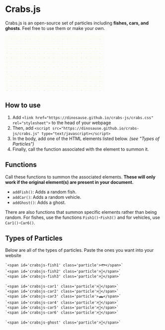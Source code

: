 # Crabs.js
Crabs.js is an open-source set of particles including **fishes, cars, and ghosts**. Feel free to use them or make your own.

![A demo of the 'cars' animation](assets/demo-cars.gif)

## How to use
1. Add `<link href="https://dinosause.github.io/crabs-js/crabs.css" rel="stylesheet">` to the head of your webpage
2. Then, add `<script src="https://dinosause.github.io/crabs-js/crabs.js" type="text/javascript></script>`
3. In the body, add one of the HTML elements listed below. *(see "Types of Particles")*
4. Finally, call the function associated with the element to summon it.

## Functions
Call these functions to summon the associated elements. **These will only work if the original element(s) are present in your document.**
- `addFish()`: Adds a random fish.
- `addCar()`: Adds a random vehicle.
- `addGhost()`: Adds a ghost.

There are also functions that summon specific elements rather than being random. For fishes, use the functions `Fish1()`-`Fish3()` and for vehicles, use `Car1()`-`Car6()`.

## Types of Particles
Below are all of the types of particles. Paste the ones you want into your website

    `<span id='crabsjs-fish1' class='particle'>🐟</span>`
    `<span id='crabsjs-fish2' class='particle'>🐠</span>`
    `<span id='crabsjs-fish3' class='particle'>🐡</span>`
    
    `<span id='crabsjs-car1' class='particle'>🚗</span>`
    `<span id='crabsjs-car2' class='particle'>🚙</span>`
    `<span id='crabsjs-car3' class='particle'>🛻</span>`
    `<span id='crabsjs-car4' class='particle'>🚌</span>`
    `<span id='crabsjs-car5' class='particle'>🚚</span>`
    `<span id='crabsjs-car6' class='particle'>🚓</span>`

    `<span id='crabsjs-ghost' class='particle'>👻</span>`
